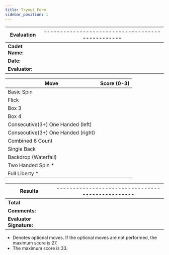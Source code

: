```yaml
---
title: Tryout Form
sidebar_position: 1
---
```


| Evaluation      | ------------------------------------------------ |
| --------------- | ------------------------------------------------ |
| **Cadet Name:** |                                                  |
| **Date:**       |                                                  |
| **Evaluator:**  |                                                  |

| Move                               | Score (0-3) |
| ---------------------------------- | ----------- |
| Basic Spin                         |             |
| Flick                              |             |
| Box 3                              |             |
| Box 4                              |             |
| Consecutive(3+) One Handed (left)  |             |
| Consecutive(3+) One Handed (right) |             |
| Combined 6 Count                   |             |
| Single Back                        |             |
| Backdrop (Waterfall)               |             |
| Two Handed Spin \*                 |             |
| Full Liberty \*                    |             |

| Results                  | ------------------------------------------------ |
| ------------------------ | ------------------------------------------------ |
| **Total**                |                                                  |
| **Comments:**            |                                                  |
| **Evaluator Signature:** |                                                  |

- Denotes optional moves. If the optional moves are not performed, the maximum score is 27.
- The maximum score is 33.
